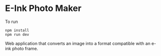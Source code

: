 # E-Ink Photo Maker

To run

```
npm install
npm run dev
```

Web application that converts an image into a format compatible with an e-ink
photo frame.
